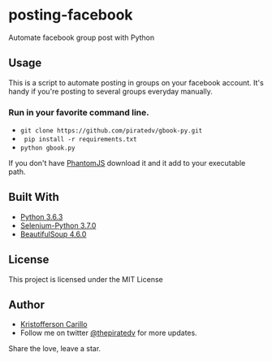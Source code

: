 # posting-facebook
Automate facebook group post with Python

## Usage
This is a script to automate posting in groups on your facebook account. It's handy if you're posting to several groups everyday manually.

### Run in your favorite command line.
* ```git clone https://github.com/piratedv/gbook-py.git```
* ``` pip install -r requirements.txt```
* ``` python gbook.py ```

If you don't have [PhantomJS](http://phantomjs.org/download.html) download it and it add to your executable path.

## Built With
* [Python 3.6.3 ](https://www.python.org/downloads/)
* [Selenium-Python 3.7.0](http://selenium-python.readthedocs.io)
* [BeautifulSoup 4.6.0](https://www.crummy.com/software/BeautifulSoup/bs4/doc/)


## License 
This project is licensed under the MIT License

## Author
* [Kristofferson Carillo](https://github.com/thepiratedv)
* Follow me on twitter [@thepiratedv](https://twitter.com/thepiratedev) for more updates.

Share the love, leave a star.
